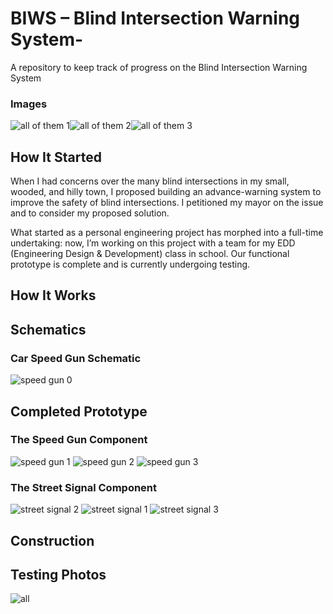 # BIWS – Blind Intersection Warning System-
A repository to keep track of progress on the Blind Intersection Warning System

### Images
![all of them 1](https://github.com/ngwattcos/BIWS-Blind-Intersection-Warning-System-/blob/master/images/final/both0.jpg)![all of them 2](https://github.com/ngwattcos/BIWS-Blind-Intersection-Warning-System-/blob/master/images/final/both1.jpg)![all of them 3](https://github.com/ngwattcos/BIWS-Blind-Intersection-Warning-System-/blob/master/images/final/both2.jpg)

## How It Started
When I had concerns over the many blind intersections in my small, wooded, and hilly town, I proposed building an advance-warning system to improve the safety of blind intersections. I petitioned my mayor on the issue and to consider my proposed solution.

What started as a personal engineering project has morphed into a full-time undertaking: now, I’m working on this project with a team for my EDD (Engineering Design & Development) class in school. Our functional prototype is complete and is currently undergoing testing.

## How It Works

## Schematics
### Car Speed Gun Schematic
![speed gun 0](https://github.com/ngwattcos/BIWS-Blind-Intersection-Warning-System-/blob/master/images/final/speed0.png)

## Completed Prototype
### The Speed Gun Component
![speed gun 1](https://github.com/ngwattcos/BIWS-Blind-Intersection-Warning-System-/blob/master/images/final/speed3.JPG) ![speed gun 2](https://github.com/ngwattcos/BIWS-Blind-Intersection-Warning-System-/blob/master/images/final/speed2.JPG)
![speed gun 3](https://github.com/ngwattcos/BIWS-Blind-Intersection-Warning-System-/blob/master/images/final/speed1.JPG)

### The Street Signal Component
![street signal 2](https://github.com/ngwattcos/BIWS-Blind-Intersection-Warning-System-/blob/master/images/final/warn2.JPG) ![street signal 1](https://github.com/ngwattcos/BIWS-Blind-Intersection-Warning-System-/blob/master/images/final/warn1.JPG)
![street signal 3](https://github.com/ngwattcos/BIWS-Blind-Intersection-Warning-System-/blob/master/images/final/warn3.JPG)

## Construction

## Testing Photos
![all](https://github.com/ngwattcos/BIWS-Blind-Intersection-Warning-System-/blob/master/images/testing/testing0.png)
